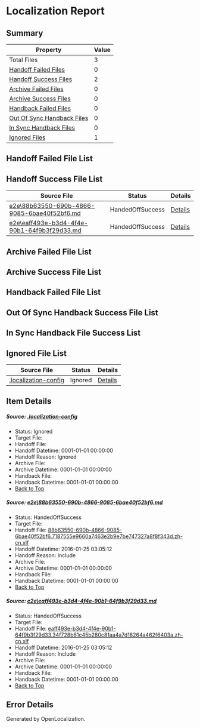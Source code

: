# <a name='report-top'></a> Localization Report

## Summary
 Property | Value 
 -------- | ----- 
 Total Files | 3
[ Handoff Failed Files ](#handoff-failed-list)| 0
[ Handoff Success Files ](#handoff-success-list)| 2
[ Archive Failed Files ](#archive-failed-list)| 0
[ Archive Success Files ](#archive-success-list)| 0
[ Handback Failed Files ](#handback-failed-list)| 0
[ Out Of Sync Handback Files ](#outofsync-handback-success-list)| 0
[ In Sync Handback Files ](#insync-handback-success-list)| 0
[ Ignored Files ](#ignored-list)| 1

## <a name='handoff-failed-list'></a> Handoff Failed File List

## <a name='handoff-success-list'></a> Handoff Success File List
 Source File | Status | Details 
 ----------- | ------ | ------- 
 [e2e\88b63550-690b-4866-9085-6bae40f52bf6.md](https://github.com/OpenLocalizationTest/oltest/blob/40e3cbdba1f8e49ce88d4aae09f0e4af8dfa26b8/e2e/88b63550-690b-4866-9085-6bae40f52bf6.md) | HandedOffSuccess | [Details](#81f9fbb06fa8518fc0f9338ff199356f6eedc23f1)
 [e2e\eaff493e-b3d4-4f4e-90b1-64f9b3f29d33.md](https://github.com/OpenLocalizationTest/oltest/blob/40e3cbdba1f8e49ce88d4aae09f0e4af8dfa26b8/e2e/eaff493e-b3d4-4f4e-90b1-64f9b3f29d33.md) | HandedOffSuccess | [Details](#5d8943affe9382c8194e5427afb37402b5301cb92)

## <a name='archive-failed-list'></a> Archive Failed File List

## <a name='archive-success-list'></a> Archive Success File List

## <a name='handback-failed-list'></a> Handback Failed File List

## <a name='outofsync-handback-success-list'></a> Out Of Sync Handback Success File List

## <a name='insync-handback-success-list'></a> In Sync Handback File Success List

## <a name='ignored-list'></a> Ignored File List
 Source File | Status | Details 
 ----------- | ------ | ------- 
 [.localization-config](https://github.com/OpenLocalizationTest/oltest/blob/40e3cbdba1f8e49ce88d4aae09f0e4af8dfa26b8/.localization-config) | Ignored | [Details](#e4725be8631cbe979bbe0fa8b97cd75f1fd41d4d0)

## Item Details
##### <a name='e4725be8631cbe979bbe0fa8b97cd75f1fd41d4d0'></a> Source: [.localization-config](https://github.com/OpenLocalizationTest/oltest/blob/40e3cbdba1f8e49ce88d4aae09f0e4af8dfa26b8/.localization-config)
* Status: Ignored
* Target File: 
* Handoff File: 
* Handoff Datetime: 0001-01-01 00:00:00
* Handoff Reason: Ignored
* Archive File: 
* Archive Datetime: 0001-01-01 00:00:00
* Handback File: 
* Handback Datetime: 0001-01-01 00:00:00
* [Back to Top](#report-top)

##### <a name='81f9fbb06fa8518fc0f9338ff199356f6eedc23f1'></a> Source: [e2e\88b63550-690b-4866-9085-6bae40f52bf6.md](https://github.com/OpenLocalizationTest/oltest/blob/40e3cbdba1f8e49ce88d4aae09f0e4af8dfa26b8/e2e/88b63550-690b-4866-9085-6bae40f52bf6.md)
* Status: HandedOffSuccess
* Target File: 
* Handoff File: [88b63550-690b-4866-9085-6bae40f52bf6.7187555e9660a7463e2b9e7be747327a8f8f343d.zh-cn.xlf](https://github.com/OpenLocalizationTestOrg/olhandoff/blob/0920e71b8e6468777c03d1a93dacdbeffb2766ed/ol-handoff/OpenLocalizationTestOrg/oltest.zh-cn/qimu/88b63550-690b-4866-9085-6bae40f52bf6.7187555e9660a7463e2b9e7be747327a8f8f343d.zh-cn.xlf)
* Handoff Datetime: 2016-01-25 03:05:12
* Handoff Reason: Include
* Archive File: 
* Archive Datetime: 0001-01-01 00:00:00
* Handback File: 
* Handback Datetime: 0001-01-01 00:00:00
* [Back to Top](#report-top)

##### <a name='5d8943affe9382c8194e5427afb37402b5301cb92'></a> Source: [e2e\eaff493e-b3d4-4f4e-90b1-64f9b3f29d33.md](https://github.com/OpenLocalizationTest/oltest/blob/40e3cbdba1f8e49ce88d4aae09f0e4af8dfa26b8/e2e/eaff493e-b3d4-4f4e-90b1-64f9b3f29d33.md)
* Status: HandedOffSuccess
* Target File: 
* Handoff File: [eaff493e-b3d4-4f4e-90b1-64f9b3f29d33.34f728b61c45b280c81aa4a7d18264a462f6403a.zh-cn.xlf](https://github.com/OpenLocalizationTestOrg/olhandoff/blob/0920e71b8e6468777c03d1a93dacdbeffb2766ed/ol-handoff/OpenLocalizationTestOrg/oltest.zh-cn/qimu/eaff493e-b3d4-4f4e-90b1-64f9b3f29d33.34f728b61c45b280c81aa4a7d18264a462f6403a.zh-cn.xlf)
* Handoff Datetime: 2016-01-25 03:05:12
* Handoff Reason: Include
* Archive File: 
* Archive Datetime: 0001-01-01 00:00:00
* Handback File: 
* Handback Datetime: 0001-01-01 00:00:00
* [Back to Top](#report-top)


## Error Details

Generated by OpenLocalization.
